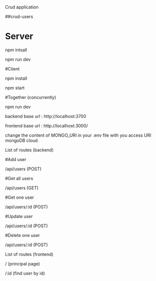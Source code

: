 Crud application

##crud-users

# Server

npm intsall

npm run dev

#Client

npm install

npm start

#Together (concurrently)

npm run dev

backend base url : http://localhost:3700

frontend base url : http://localhost:3000/

change the content of MONGO_URI in your .env file with you access URI mongoDB cloud

List of routes (backend)

#Add user

/api/users (POST)

#Get all users

/api/users (GET)

#Get one user

/api/users/:id (POST)

#Update user

/api/users/:id (POST)

#Delete one user

/api/users/:id (POST)

List of routes (frontend)

/ (principal page)

/:id (find user by id)
